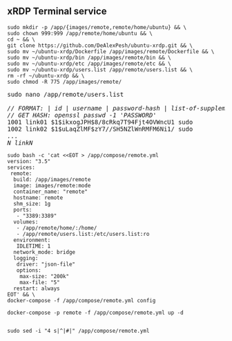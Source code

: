 ## xRDP Terminal service

<pre><code>sudo mkdir -p /app/{images/remote,remote/home/ubuntu} && \
sudo chown 999:999 /app/remote/home/ubuntu && \
cd ~ && \
git clone https://github.com/DeAlexPesh/ubuntu-xrdp.git && \
sudo mv ~/ubuntu-xrdp/Dockerfile /app/images/remote/Dockerfile && \
sudo mv ~/ubuntu-xrdp/bin /app/images/remote/bin && \
sudo mv ~/ubuntu-xrdp/etc /app/images/remote/etc && \
sudo mv ~/ubuntu-xrdp/users.list /app/remote/users.list && \
rm -rf ~/ubuntu-xrdp && \
sudo chmod -R 775 /app/images/remote/
</code></pre>

<pre>sudo nano /app/remote/users.list

<i>// FORMAT: | id | username | password-hash | list-of-supplemental-groups |
// GET HASH: openssl passwd -1 'PASSWORD'</i>
1001 link01 $1$ikxogJPH$8/8cRkq7T94Fjt4OVWncU1 sudo
1002 link02 $1$uLaqZlMF$zY7//SH5NZlWnRMFM6Ni1/ sudo
<i>...
N linkN</i>
</pre>

<pre><code>sudo bash -c 'cat &lt;&lt;EOT > /app/compose/remote.yml
version: "3.5"
services:
 remote: 
  build: /app/images/remote
  image: images/remote:mode
  container_name: "remote"
  hostname: remote
  shm_size: 1g
  ports:
   - "3389:3389"
  volumes:
   - /app/remote/home/:/home/
   - /app/remote/users.list:/etc/users.list:ro
  environment:
   IDLETIME: 1
  network_mode: bridge
  logging:
   driver: "json-file"
   options:
    max-size: "200k"
    max-file: "5"
  restart: always
EOT' && \
docker-compose -f /app/compose/remote.yml config
</code></pre>

<pre><code>docker-compose -p remote -f /app/compose/remote.yml up -d

</code></pre>

<pre><code>sudo sed -i "4 s|^|#|" /app/compose/remote.yml

</code></pre>
